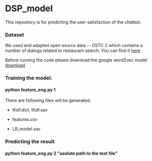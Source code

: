 # DSP_model

This repository is for predicting the user satisfaction of the chatbot.

### Dataset
We used and adapted open source data -- DSTC 2 which contains a number of dialogs related to restaurant search. You can find it [here](http://camdial.org/~mh521/dstc/)


Before running the code please download the google word2vec model [download](https://drive.google.com/uc?id=0B7XkCwpI5KDYNlNUTTlSS21pQmM&export=download)

### Training the model:

#### python feature_eng.py 1

There are following files will be generated:

* tfidf.dict, tfidf.sav 

* features.csv 

* LR_model.sav

### Predicting the result

#### python feature_eng.py 2 "asolute path to the text file"







